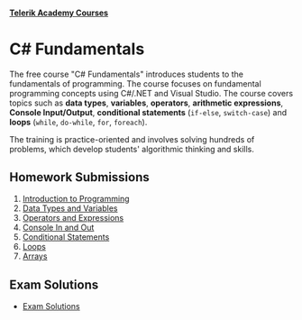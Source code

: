 #### [Telerik Academy Courses](https://github.com/nikolovdeyan/TelerikAcademy) 

C# Fundamentals
=====================================

The free course "C# Fundamentals" introduces students to the fundamentals of programming. The course focuses on fundamental programming concepts using C#/.NET and Visual Studio. The course covers topics such as **data types**, **variables**, **operators**, **arithmetic expressions**, **Console Input/Output**, **conditional statements** (`if-else`, `switch-case`) and **loops** (`while`, `do-while`, `for`, `foreach`).

The training is practice-oriented and involves solving hundreds of problems, which develop students' algorithmic thinking and skills.

## Homework Submissions
1. [Introduction to Programming](./HOMEWORK/CSharp_01_HW-Introduction_to_Programming)
2. [Data Types and Variables](./HOMEWORK/CSharp_02_HW-Data_Types_and_Variables)
3. [Operators and Expressions](./HOMEWORK/CSharp_03_HW-Operators_and_Expressions)
4. [Console In and Out](./HOMEWORK/CSharp_04_HW-Console_In_and_Out)
5. [Conditional Statements](./HOMEWORK/CSharp_05_HW-Conditional_Statements)
6. [Loops](./HOMEWORK/CSharp_06_HW-Loops)
7. [Arrays](./HOMEWORK/CSharp_07_HW-Arrays)

## Exam Solutions
 - [Exam Solutions](./CSharp_Basics_Exam_10_nov_2016)